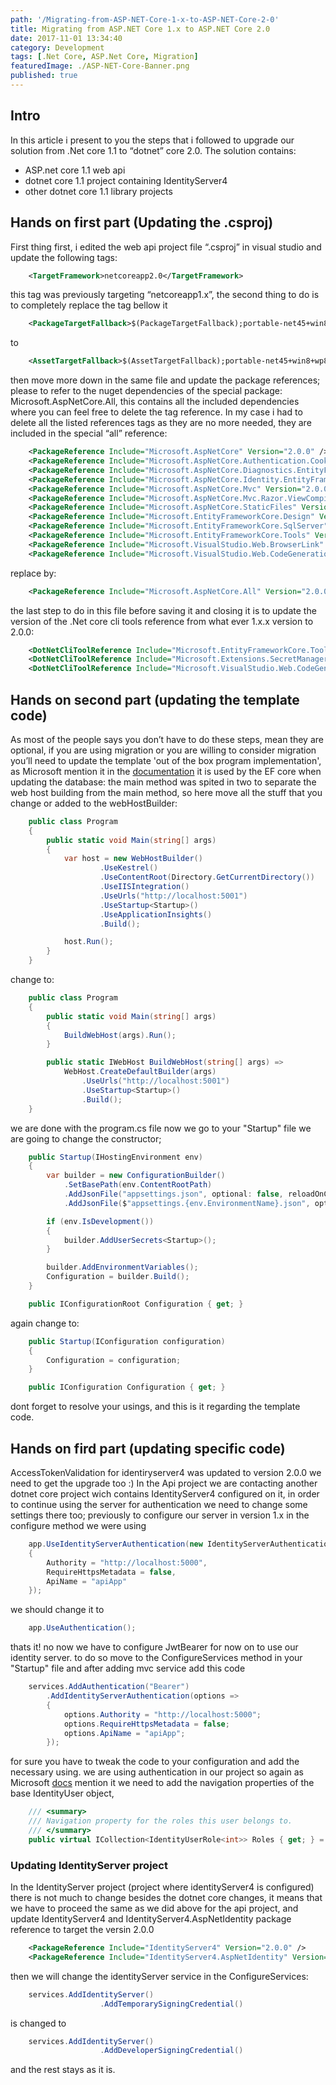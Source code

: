 ```yaml
---
path: '/Migrating-from-ASP-NET-Core-1-x-to-ASP-NET-Core-2-0'
title: Migrating from ASP.NET Core 1.x to ASP.NET Core 2.0
date: 2017-11-01 13:34:40
category: Development
tags: [.Net Core, ASP.Net Core, Migration]
featuredImage: ./ASP-NET-Core-Banner.png
published: true
---
```


## Intro

In this article i present to you the steps that i followed to upgrade our solution from .Net core 1.1 to “dotnet” core 2.0. The solution contains:

* ASP.net core 1.1 web api
* dotnet core 1.1 project containing IdentityServer4
* other dotnet core 1.1 library projects

<!-- more -->

## Hands on first part (Updating the .csproj)

First thing first, i edited the web api project file “.csproj” in visual studio and update the following tags:

```xml
    <TargetFramework>netcoreapp2.0</TargetFramework>
```

this tag was previously targeting “netcoreapp1.x”, the second thing to do is to completely replace the tag bellow it

```xml
    <PackageTargetFallback>$(PackageTargetFallback);portable-net45+win8+wp8+wpa81;</PackageTargetFallback>
```

to

```xml
    <AssetTargetFallback>$(AssetTargetFallback);portable-net45+win8+wp8+wpa81;</AssetTargetFallback>
```

then move more down in the same file and update the package references;
please to refer to the nuget dependencies of the special package: Microsoft.AspNetCore.All, this contains all the included dependencies where you can feel free to delete the tag reference. In my case i had to delete all the listed references tags as they are no more needed, they are included in the special “all” reference:

```xml
    <PackageReference Include="Microsoft.AspNetCore" Version="2.0.0" />
    <PackageReference Include="Microsoft.AspNetCore.Authentication.Cookies" Version="2.0.0" />
    <PackageReference Include="Microsoft.AspNetCore.Diagnostics.EntityFrameworkCore" Version="2.0.0" />
    <PackageReference Include="Microsoft.AspNetCore.Identity.EntityFrameworkCore" Version="2.0.0" />
    <PackageReference Include="Microsoft.AspNetCore.Mvc" Version="2.0.0" />
    <PackageReference Include="Microsoft.AspNetCore.Mvc.Razor.ViewCompilation" Version="2.0.0" PrivateAssets="All" />
    <PackageReference Include="Microsoft.AspNetCore.StaticFiles" Version="2.0.0" />
    <PackageReference Include="Microsoft.EntityFrameworkCore.Design" Version="2.0.0" PrivateAssets="All" />
    <PackageReference Include="Microsoft.EntityFrameworkCore.SqlServer" Version="2.0.0" />
    <PackageReference Include="Microsoft.EntityFrameworkCore.Tools" Version="2.0.0" PrivateAssets="All" />
    <PackageReference Include="Microsoft.VisualStudio.Web.BrowserLink" Version="2.0.0" />
    <PackageReference Include="Microsoft.VisualStudio.Web.CodeGeneration.Design" Version="2.0.0" PrivateAssets="All" />
```

replace by:

```xml
    <PackageReference Include="Microsoft.AspNetCore.All" Version="2.0.0" />
```

the last step to do in this file before saving it and closing it is to update the version of the .Net core cli tools reference from what ever 1.x.x version to 2.0.0:

```xml
    <DotNetCliToolReference Include="Microsoft.EntityFrameworkCore.Tools.DotNet" [Version="2.0.0"] />
    <DotNetCliToolReference Include="Microsoft.Extensions.SecretManager.Tools" [Version="2.0.0"] />
    <DotNetCliToolReference Include="Microsoft.VisualStudio.Web.CodeGeneration.Tools" [Version="2.0.0"] />
```

## Hands on second part (updating the template code)

As most of the people says you don’t have to do these steps, mean they are optional, if you are using migration or you are willing to consider migration you’ll need to update the template 'out of the box program implementation', as Microsoft mention it in the [documentation](https://docs.microsoft.com/en-us/aspnet/core/migration/1x-to-2x/) it is used by the EF core when updating the database:
the main method was spited in two to separate the web host building from the main method, so here move all the stuff that you change or added to the webHostBuilder:

```csharp
    public class Program
    {
        public static void Main(string[] args)
        {
            var host = new WebHostBuilder()
                    .UseKestrel()
                    .UseContentRoot(Directory.GetCurrentDirectory())
                    .UseIISIntegration()
                    .UseUrls("http://localhost:5001")
                    .UseStartup<Startup>()
                    .UseApplicationInsights()
                    .Build();

            host.Run();
        }
    }
```

change to:

```csharp
    public class Program
    {
        public static void Main(string[] args)
        {
            BuildWebHost(args).Run();
        }

        public static IWebHost BuildWebHost(string[] args) =>
            WebHost.CreateDefaultBuilder(args)
                .UseUrls("http://localhost:5001")
                .UseStartup<Startup>()
                .Build();
    }
```

we are done with the program.cs file now we go to your "Startup" file we are going to change the constructor;

```csharp
    public Startup(IHostingEnvironment env)
    {
        var builder = new ConfigurationBuilder()
            .SetBasePath(env.ContentRootPath)
            .AddJsonFile("appsettings.json", optional: false, reloadOnChange: true)
            .AddJsonFile($"appsettings.{env.EnvironmentName}.json", optional: true);

        if (env.IsDevelopment())
        {
            builder.AddUserSecrets<Startup>();
        }

        builder.AddEnvironmentVariables();
        Configuration = builder.Build();
    }

    public IConfigurationRoot Configuration { get; }
```

again change to:

```csharp
    public Startup(IConfiguration configuration)
    {
        Configuration = configuration;
    }

    public IConfiguration Configuration { get; }
```

dont forget to resolve your usings, and this is it regarding the template code.

## Hands on fird part (updating specific code)

AccessTokenValidation for identiryserver4 was updated to version 2.0.0 we need to get the upgrade too :)
In the Api project we are contacting another dotnet core project wich contains IdentityServer4 configured on it, in order to continue using the server for authentication we need to change some settings there too;
previously to configure our server in version 1.x in the configure method we were using

```csharp
    app.UseIdentityServerAuthentication(new IdentityServerAuthenticationOptions
    {
        Authority = "http://localhost:5000",
        RequireHttpsMetadata = false,
        ApiName = "apiApp"
    });
```

we should change it to

```csharp
    app.UseAuthentication();
```

thats it! no now we have to configure JwtBearer for now on to use our identity server.
to do so move to the ConfigureServices method in your "Startup" file and after adding mvc service add this code

```csharp
    services.AddAuthentication("Bearer")
        .AddIdentityServerAuthentication(options =>
        {
            options.Authority = "http://localhost:5000";
            options.RequireHttpsMetadata = false;
            options.ApiName = "apiApp";
        });
```

for sure you have to tweak the code to your configuration and add the necessary using.
we are using authentication in our project so again as Microsoft [docs](https://docs.microsoft.com/en-us/aspnet/core/migration/1x-to-2x/identity-2x) mention it we need to add the navigation properties of the base IdentityUser object,

```csharp
    /// <summary>
    /// Navigation property for the roles this user belongs to.
    /// </summary>
    public virtual ICollection<IdentityUserRole<int>> Roles { get; } = new List<IdentityUserRole<int>>();
```

### Updating IdentityServer project

In the IdentityServer project (project where identityServer4 is configured) there is not much to change besides the dotnet core changes, it means that we have to proceed the same as we did above for the api project, and update IdentityServer4 and IdentityServer4.AspNetIdentity package reference to target the versin 2.0.0

```xml
    <PackageReference Include="IdentityServer4" Version="2.0.0" />
    <PackageReference Include="IdentityServer4.AspNetIdentity" Version="2.0.0" />
```

then we will change the identityServer service in the ConfigureServices:

```csharp
    services.AddIdentityServer()
                    .AddTemporarySigningCredential()
```

is changed to

```csharp
    services.AddIdentityServer()
                    .AddDeveloperSigningCredential()
```

and the rest stays as it is.
